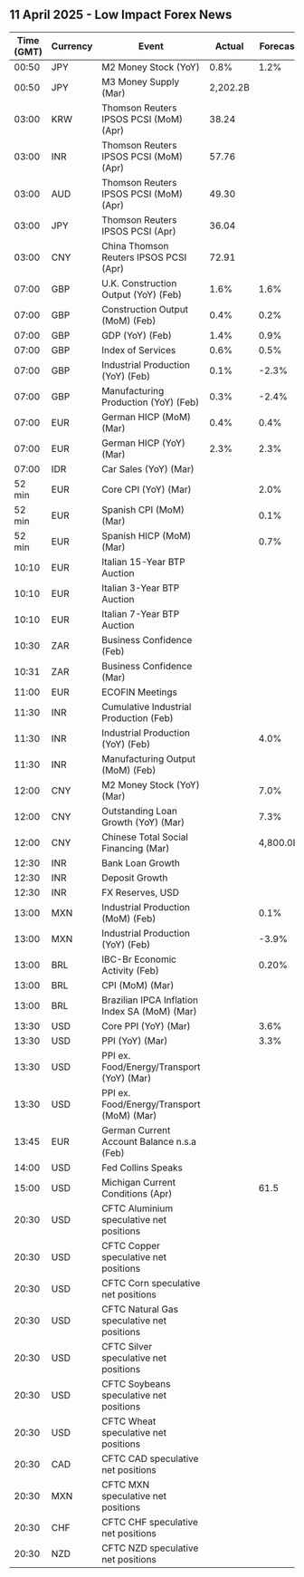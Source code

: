 ## 11 April 2025 - Low Impact Forex News

| Time (GMT) | Currency | Event | Actual | Forecast | Previous |
|------|----------|-------|--------|----------|----------|
| 00:50 | JPY | M2 Money Stock (YoY) | 0.8% | 1.2% | 1.2% |
| 00:50 | JPY | M3 Money Supply (Mar) | 2,202.2B |  | 2,202.2B |
| 03:00 | KRW | Thomson Reuters IPSOS PCSI (MoM) (Apr) | 38.24 |  | 39.38 |
| 03:00 | INR | Thomson Reuters IPSOS PCSI (MoM) (Apr) | 57.76 |  | 60.18 |
| 03:00 | AUD | Thomson Reuters IPSOS PCSI (MoM) (Apr) | 49.30 |  | 52.39 |
| 03:00 | JPY | Thomson Reuters IPSOS PCSI (Apr) | 36.04 |  | 35.68 |
| 03:00 | CNY | China Thomson Reuters IPSOS PCSI (Apr) | 72.91 |  | 69.48 |
| 07:00 | GBP | U.K. Construction Output (YoY) (Feb) | 1.6% | 1.6% | 0.0% |
| 07:00 | GBP | Construction Output (MoM) (Feb) | 0.4% | 0.2% | -0.3% |
| 07:00 | GBP | GDP (YoY) (Feb) | 1.4% | 0.9% | 1.2% |
| 07:00 | GBP | Index of Services | 0.6% | 0.5% | 0.4% |
| 07:00 | GBP | Industrial Production (YoY) (Feb) | 0.1% | -2.3% | -0.5% |
| 07:00 | GBP | Manufacturing Production (YoY) (Feb) | 0.3% | -2.4% | -0.9% |
| 07:00 | EUR | German HICP (MoM) (Mar) | 0.4% | 0.4% | 0.5% |
| 07:00 | EUR | German HICP (YoY) (Mar) | 2.3% | 2.3% | 2.6% |
| 07:00 | IDR | Car Sales (YoY) (Mar) |  |  | 2.20% |
| 52 min | EUR | Core CPI (YoY) (Mar) |  | 2.0% | 2.2% |
| 52 min | EUR | Spanish CPI (MoM) (Mar) |  | 0.1% | 0.4% |
| 52 min | EUR | Spanish HICP (MoM) (Mar) |  | 0.7% | 0.4% |
| 10:10 | EUR | Italian 15-Year BTP Auction |  |  | 4.42% |
| 10:10 | EUR | Italian 3-Year BTP Auction |  |  | 2.77% |
| 10:10 | EUR | Italian 7-Year BTP Auction |  |  | 3.18% |
| 10:30 | ZAR | Business Confidence (Feb) |  |  | 120.0 |
| 10:31 | ZAR | Business Confidence (Mar) |  |  |  |
| 11:00 | EUR | ECOFIN Meetings |  |  |  |
| 11:30 | INR | Cumulative Industrial Production (Feb) |  |  | 4.20% |
| 11:30 | INR | Industrial Production (YoY) (Feb) |  | 4.0% | 5.0% |
| 11:30 | INR | Manufacturing Output (MoM) (Feb) |  |  | 5.5% |
| 12:00 | CNY | M2 Money Stock (YoY) (Mar) |  | 7.0% | 7.0% |
| 12:00 | CNY | Outstanding Loan Growth (YoY) (Mar) |  | 7.3% | 7.3% |
| 12:00 | CNY | Chinese Total Social Financing (Mar) |  | 4,800.0B | 2,290.0B |
| 12:30 | INR | Bank Loan Growth |  |  | 11.1% |
| 12:30 | INR | Deposit Growth |  |  | 10.2% |
| 12:30 | INR | FX Reserves, USD |  |  | 665.40B |
| 13:00 | MXN | Industrial Production (MoM) (Feb) |  | 0.1% | -0.4% |
| 13:00 | MXN | Industrial Production (YoY) (Feb) |  | -3.9% | -2.9% |
| 13:00 | BRL | IBC-Br Economic Activity (Feb) |  | 0.20% | 0.90% |
| 13:00 | BRL | CPI (MoM) (Mar) |  |  | 1.31% |
| 13:00 | BRL | Brazilian IPCA Inflation Index SA (MoM) (Mar) |  |  | 1.32% |
| 13:30 | USD | Core PPI (YoY) (Mar) |  | 3.6% | 3.4% |
| 13:30 | USD | PPI (YoY) (Mar) |  | 3.3% | 3.2% |
| 13:30 | USD | PPI ex. Food/Energy/Transport (YoY) (Mar) |  |  | 3.3% |
| 13:30 | USD | PPI ex. Food/Energy/Transport (MoM) (Mar) |  |  | 0.2% |
| 13:45 | EUR | German Current Account Balance n.s.a (Feb) |  |  | 11.8B |
| 14:00 | USD | Fed Collins Speaks |  |  |  |
| 15:00 | USD | Michigan Current Conditions (Apr) |  | 61.5 | 63.8 |
| 20:30 | USD | CFTC Aluminium speculative net positions |  |  | 1.3K |
| 20:30 | USD | CFTC Copper speculative net positions |  |  | 30.0K |
| 20:30 | USD | CFTC Corn speculative net positions |  |  | 166.9K |
| 20:30 | USD | CFTC Natural Gas speculative net positions |  |  | -122.6K |
| 20:30 | USD | CFTC Silver speculative net positions |  |  | 57.3K |
| 20:30 | USD | CFTC Soybeans speculative net positions |  |  | -3.5K |
| 20:30 | USD | CFTC Wheat speculative net positions |  |  | -102.8K |
| 20:30 | CAD | CFTC CAD speculative net positions |  |  | -130.0K |
| 20:30 | MXN | CFTC MXN speculative net positions |  |  | 51.1K |
| 20:30 | CHF | CFTC CHF speculative net positions |  |  | -42.8K |
| 20:30 | NZD | CFTC NZD speculative net positions |  |  | -45.0K |
